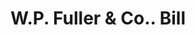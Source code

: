 ---
doi: 10.7916/D8G4629W
date_other: '1900'
date_other_textual: 1900-1909
form: printed ephemera
genre:
- Invoices
name:
- W.P. Fuller & Co.
object_in_context_url: https://biggert.cul.columbia.edu/items/view/ave_biggert_00016
subject_hierarchical_geographic:
- Sacramento, California, United States
subject_name:
- W.P. Fuller & Co.
title: W.P. Fuller & Co.. Bill
sort_title: W.P. Fuller & Co.. Bill
call_number: ave_biggert_00016
coordinates:
- 38.55555555555555,-121.46888888888888
pid: ave_biggert_00016
identifiers: ave_biggert_00016
thumbnail: https://derivativo-3.library.columbia.edu/iiif/2/ldpd:342835/full/!256,256/0/native.jpg
permalink: "/items/ave_biggert_00016/"
layout: iiif-image-page
---